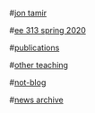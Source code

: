 
#[jon tamir](index.html)

#[ee 313 spring 2020](ee313sp20.html)

#[publications](publications.html)

#[other teaching](teaching.html)

#[not-blog](musings.html)

#[news archive](news_archive.html)
